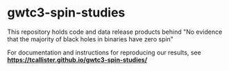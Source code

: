 # gwtc3-spin-studies

This repository holds code and data release products behind "No evidence that the majority of black holes in binaries have zero spin"

For documentation and instructions for reproducing our results, see **https://tcallister.github.io/gwtc3-spin-studies/**
